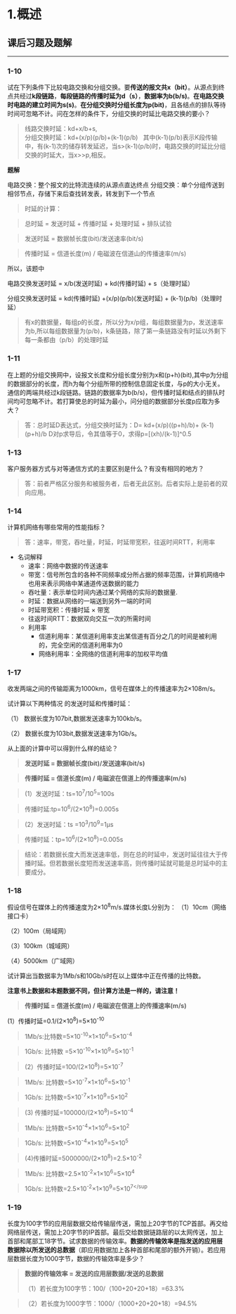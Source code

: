 ﻿# 1.概述

## 课后习题及题解

---

### 1-10
试在下列条件下比较电路交换和分组交换。要**传送的报文共x（bit）**。从源点到终点共经过**k段链路**，**每段链路的传播时延为d（s）**，**数据率为b(b/s)**。**在电路交换时电路的建立时间为s(s)**。**在分组交换时分组长度为p(bit)**，且各结点的排队等待时间可忽略不计。问在怎样的条件下，分组交换的时延比电路交换的要小？ 

> 线路交换时延：kd+x/b+s,  
> 分组交换时延：kd+(x/p)(p/b)+(k-1)(p/b)  
> 其中(k-1)(p/b)表示K段传输中，有(k-1)次的储存转发延迟，当s>(k-1)(p/b)时，电路交换的时延比分组交换的时延大，当x>>p,相反。


**题解**

电路交换：整个报文的比特流连续的从源点直达终点
分组交换：单个分组传送到相邻节点，存储下来后查找转发表，转发到下一个节点

> 时延的计算：

> 总时延 = 发送时延 + 传播时延 + 处理时延 + 排队试验

> 发送时延 = 数据帧长度(bit)/发送速率(bit/s)

> 传播时延 = 信道长度(m) / 电磁波在信道山的传播速率(m/s)

所以，该题中 

电路交换发送时延 = x/b(发送时延) + kd(传播时延) + s（处理时延）

分组交换发送时延 = kd(传播时延) +(x/p)(p/b)(发送时延) + (k-1)(p/b)（处理时延）
> 有x的数据量，每组p的长度，所以分为x/p组，每组数据量为p，发送速率为b,所以每组数据量为(p/b)，k条链路，除了第一条链路没有时延以外剩下每一条都由（p/b）的处理时延

### 1-11
在上题的分组交换网中，设报文长度和分组长度分别为x和(p+h)(bit),其中p为分组的数据部分的长度，而h为每个分组所带的控制信息固定长度，与p的大小无关。通信的两端共经过k段链路。链路的数据率为b(b/s)，但传播时延和结点的排队时间均可忽略不计。若打算使总的时延为最小，问分组的数据部分长度p应取为多大？

> 答：总时延D表达式，分组交换时延为：D= kd+(x/p)((p+h)/b)+ (k-1)(p+h)/b  D对p求导后，令其值等于0，求得p=[(xh)/(k-1)]^0.5 
### 1-13

客户服务器方式与对等通信方式的主要区别是什么？有没有相同的地方？ 

> 答：前者严格区分服务和被服务者，后者无此区别。后者实际上是前者的双向应用。

### 1-14

计算机网络有哪些常用的性能指标？ 

>答：速率，带宽，吞吐量，时延，时延带宽积，往返时间RTT，利用率

- 名词解释
    - 速率：网络中数据的传送速率
    - 带宽：信号所包含的各种不同频率成分所占据的频率范围，计算机网络中也用来表示网络中某通道传送数据的能力
    - 吞吐量：表示单位时间内通过某个网络的实际的数据量.
    - 时延：数据从网络的一端送到另外一端的时间
    - 时延带宽积：传播时延 × 带宽
    - 往返时间RTT：数据双向交互一次的所需时间
    - 利用率
        - 信道利用率：某信道利用率支出某信道有百分之几的时间是被利用的，完全空闲的信道利用率为0
        - 网络利用率：全网络的信道利用率的加权平均值

### 1-17
收发两端之间的传输距离为1000km，信号在媒体上的传播速率为2×108m/s。

试计算以下两种情况 的发送时延和传播时延： 

（1） 数据长度为107bit,数据发送速率为100kb/s。 

（2） 数据长度为103bit,数据发送速率为1Gb/s。

从上面的计算中可以得到什么样的结论？ 


> **发送时延 = 数据帧长度(bit)/发送速率(bit/s)**

> **传播时延 = 信道长度(m) / 电磁波在信道上的传播速率(m/s)**

> (1）发送时延：ts=10<sup>7</sup>/10<sup>5</sup>=100s

> 传播时延:tp=10<sup>6</sup>/(2×10<sup>8</sup>)=0.005s

> (2）发送时延：ts =10<sup>3</sup>/10<sup>9</sup>=1µs

> 传播时延：tp=10<sup>6</sup>/(2×10<sup>8</sup>)=0.005s 

> 结论：若数据长度大而发送速率低，则在总的时延中，发送时延往往大于传播时延。但若数据长度短而发送速率高，则传播时延就可能是总时延中的主要成分。

### 1-18

假设信号在媒体上的传播速度为2×10<sup>8</sup>m/s.媒体长度L分别为：
（1）10cm（网络接口卡）

（2）100m（局域网） 

（3）100km（城域网）

（4）5000km（广域网）  

试计算出当数据率为1Mb/s和10Gb/s时在以上媒体中正在传播的比特数。 

**注意书上数据和本题数据不同，但计算方法是一样的，请注意！**

> **传播时延 = 信道长度(m) / 电磁波在信道上的传播速率(m/s)**
>
(1）传播时延=0.1/(2×10<sup>8</sup>)=5×10<sup>-10 </sup>

>    1Mb/s:比特数=5×10<sup>-10</sup>×1×10<sup>6</sup>=5×10<sup>-4 </sup>

>    1Gb/s: 比特数 =5×10<sup>-10</sup>×1×10<sup>9</sup>=5×10<sup>-1</sup>


> (2）传播时延=100/(2×10<sup>8</sup>)=5×10<sup>-7</sup>

>    1Mb/s: 比特数=5×10<sup>-7</sup>×1×10<sup>6</sup>=5×10<sup>-1</sup>

>    1Gb/s: 比特数=5×10<sup>-7</sup>×1×10<sup>9</sup>=5×10<sup>2</sup>


> (3) 传播时延=100000/(2×10<sup>8</sup>)=5×10<sup>-4</sup>

>    1Mb/s: 比特数=5×10<sup>-4</sup>×1×10<sup>6</sup>=5×10<sup>2</sup>

>   1Gb/s: 比特数=5×10<sup>-4</sup>×1×10<sup>9</sup>=5×10<sup>5 </sup> 
>

> (4)传播时延=5000000/(2×10<sup>8</sup>)=2.5×10<sup>-2</sup>

>   1Mb/s: 比特数=2.5×10<sup>-2</sup>×1×10<sup>6</sup>=5×10<sup>4</sup>

>   1Gb/s: 比特数=2.5×10<sup>-2</sup>×1×10<sup>9</sup>=5×10<sup>7</sup
    

### 1-19
长度为100字节的应用层数据交给传输层传送，需加上20字节的TCP首部。再交给网络层传送，需加上20字节的IP首部。最后交给数据链路层的以太网传送，加上首部和尾部工18字节。试求数据的传输效率。**数据的传输效率是指发送的应用层数据除以所发送的总数据**（即应用数据加上各种首部和尾部的额外开销）。若应用层数据长度为1000字节，数据的传输效率是多少？

> **数据的传输效率 = 发送的应用层数据/发送的总数据**
>
>（1）若长度为100字节：100/（100+20+20+18）=63.3%    

> （2）若长度为1000字节：1000/（1000+20+20+18）=94.5%
 

    
    
    
    

        




